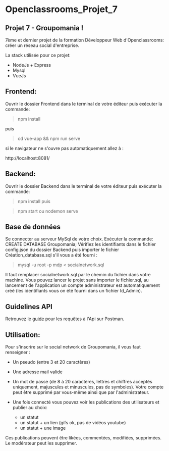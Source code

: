 # Openclassrooms_Projet_7

## Projet 7 - Groupomania !
7ème et dernier projet de la formation Développeur Web d'Openclassrooms: créer un réseau social d'entreprise. 

La stack utilisée pour ce projet:
- NodeJs + Express
- Mysql
- VueJs

## Frontend: 
Ouvrir le dossier Frontend dans le terminal de votre éditeur puis exécuter la commande:

> npm install

puis
> cd vue-app && npm run serve
 
si le navigateur ne s'ouvre pas automatiquement allez à :

http://localhost:8081/

## Backend:
Ouvrir le dossier Backend dans le terminal de votre éditeur puis exécuter la commande:

> npm install
puis

> npm start ou nodemon serve

## Base de données
Se connecter au serveur MySql de votre choix. Exécuter la commande: CREATE DATABASE Groupomania; Vérifiez les identifiants dans le fichier config.json du dossier Backend puis importer le fichier Création_database.sql s'il vous a été fourni :

> mysql -u root -p mdp < socialnetwork.sql

Il faut remplacer socialnetwork.sql par le chemin du fichier dans votre machine. Vous pouvez lancer le projet sans importer le fichier.sql, au lancement de l'application un compte administrateur est automatiquement créé (les identifiants vous on été fourni dans un fichier Id_Admin).

## Guidelines API
Retrouvez le [guide](https://documenter.getpostman.com/view/12325951/TVYDeeqz) pour les requêtes à l'Api sur Postman.

## Utilisation: 
Pour s'inscrire sur le social network de Groupomania, il vous faut renseigner :

- Un pseudo (entre 3 et 20 caractères)
- Une adresse mail valide
- Un mot de passe (de 8 à 20 caractères, lettres et chiffres acceptés uniquement, majuscules et minuscules, pas de symboles). Votre compte peut être supprimé par vous-même ainsi que par l'administrateur.
- Une fois connecté vous pouvez voir les publications des utilisateurs et publier au choix:

  * un statut
  * un statut + un lien (gifs ok, pas de vidéos youtube)
  * un statut + une image 

Ces publications peuvent être likées, commentées, modifiées, supprimées. Le modérateur peut les supprimer.
